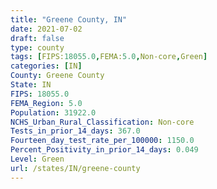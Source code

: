 ```yaml
---
title: "Greene County, IN"
date: 2021-07-02
draft: false
type: county
tags: [FIPS:18055.0,FEMA:5.0,Non-core,Green]
categories: [IN]
County: Greene County
State: IN
FIPS: 18055.0
FEMA_Region: 5.0
Population: 31922.0
NCHS_Urban_Rural_Classification: Non-core
Tests_in_prior_14_days: 367.0
Fourteen_day_test_rate_per_100000: 1150.0
Percent_Positivity_in_prior_14_days: 0.049
Level: Green
url: /states/IN/greene-county
---
```



